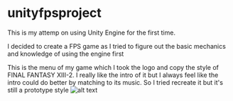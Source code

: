 # unityfpsproject

This is my attemp on using Unity Engine for the first time.

I decided to create a FPS game as I tried to figure out 
the basic mechanics and knowledge of using the engine first

This is the menu of my game which I took the logo and copy the style of FINAL FANTASY XIII-2.
I really like the intro of it but I always feel like the intro could do better by matching to its music.
So I tried recreate it but it's still a prototype style
![alt text](https://imgur.com/HBw3a93)

